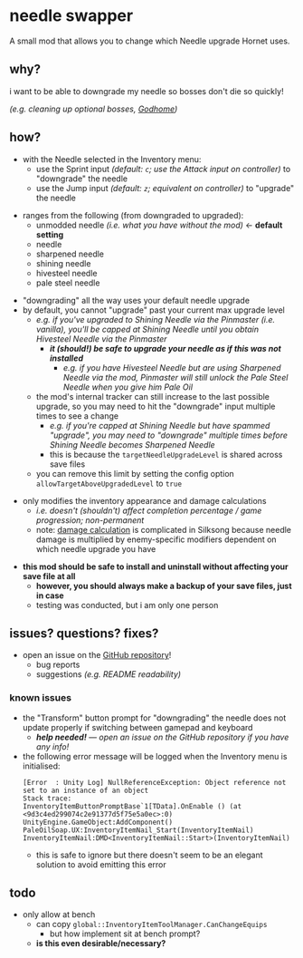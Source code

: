 # needle swapper

A small mod that allows you to change which Needle upgrade Hornet uses.

## why?
i want to be able to downgrade my needle so bosses don't die so quickly!

*(e.g. cleaning up optional bosses, [Godhome](https://thunderstore.io/c/hollow-knight-silksong/p/Cuckson/Godhome/))*

## how?

- with the Needle selected in the Inventory menu:
    - use the Sprint input *(default: `c`; use the Attack input on controller)* to "downgrade" the needle
    - use the Jump input *(default: `z`; equivalent on controller)* to "upgrade" the needle
<!--  -->
- ranges from the following (from downgraded to upgraded):
    - unmodded needle *(i.e. what you have without the mod)* ← **default setting**
    - needle
    - sharpened needle
    - shining needle
    - hivesteel needle
    - pale steel needle
<!--  -->
- "downgrading" all the way uses your default needle upgrade
- by default, you cannot "upgrade" past your current max upgrade level
    - *e.g. if you've upgraded to Shining Needle via the Pinmaster (i.e. vanilla), you'll be capped at Shining Needle until you obtain Hivesteel Needle via the Pinmaster*
        - ***it (should!) be safe to upgrade your needle as if this was not installed***
            - *e.g. if you have Hivesteel Needle but are using Sharpened Needle via the mod, Pinmaster will still unlock the Pale Steel Needle when you give him Pale Oil*
    - the mod's internal tracker can still increase to the last possible upgrade, so you may need to hit the "downgrade" input multiple times to see a change
        - *e.g. if you're capped at Shining Needle but have spammed "upgrade", you may need to "downgrade" multiple times before Shining Needle becomes Sharpened Needle*
        - this is because the `targetNeedleUpgradeLevel` is shared across save files
    - you can remove this limit by setting the config option `allowTargetAboveUpgradedLevel` to `true`
<!--  -->
- only modifies the inventory appearance and damage calculations
    - *i.e. doesn't (shouldn't) affect completion percentage / game progression; non-permanent*
    - note: [damage calculation](https://hollowknight.wiki/w/Damage_Values_and_Enemy_Health_(Silksong)#Damage_Calculation) is complicated in Silksong because needle damage is multiplied by enemy-specific modifiers dependent on which needle upgrade you have
<!--  -->
- **this mod should be safe to install and uninstall without affecting your save file at all**
    - **however, you should always make a backup of your save files, just in case**
    - testing was conducted, but i am only one person

## issues? questions? fixes?
- open an issue on the [GitHub repository](https://github.com/itsschwer/silksong-needle-swapper/issues)!
    - bug reports
    - suggestions *(e.g. README readability)*

### known issues
- the "Transform" button prompt for "downgrading" the needle does not update properly if switching between gamepad and keyboard
    - ***help needed!** — open an issue on the GitHub repository if you have any info!*
- the following error message will be logged when the Inventory menu is initialised:
    ```log
    [Error  : Unity Log] NullReferenceException: Object reference not set to an instance of an object
    Stack trace:
    InventoryItemButtonPromptBase`1[TData].OnEnable () (at <9d3c4ed299074c2e91377d5f75e5a0ec>:0)
    UnityEngine.GameObject:AddComponent()
    PaleOilSoap.UX:InventoryItemNail_Start(InventoryItemNail)
    InventoryItemNail:DMD<InventoryItemNail::Start>(InventoryItemNail)
    ```
    - this is safe to ignore but there doesn't seem to be an elegant solution to avoid emitting this error

## todo
- only allow at bench
    - can copy `global::InventoryItemToolManager.CanChangeEquips`
        - but how implement sit at bench prompt?
    - **is this even desirable/necessary?**
